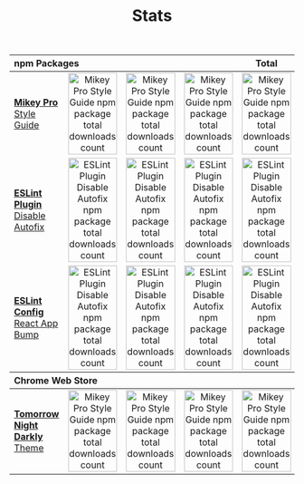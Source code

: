 <h1 style="text-align: center">Stats</h1>
<br />
<table>
  <thead>
    <tr>
      <th id="title2" style="text-align: left" colspan="4">npm Packages</th>
      <th id="total" style="text-align: center">Total</th>
    </tr>
  </thead>
  <tbody>
    <tr>
      <td style="vertical-align: middle">
        <a href="https://github.com/mikey-pro/style-guide">
          <b>Mikey Pro</b>
          Style Guide
        </a>
      </td>
      <td style="text-align: center; vertical-align: middle">
        <a href="https://www.npmjs.com/package/@mikey-pro/style-guide">
          <img
            src="https://img.shields.io/npm/dw/mikey-pro?color=rgba%280%2C0%2C0%2C0%29&style=for-the-badge&label="
            alt="Mikey Pro Style Guide npm package total downloads count"
            style="width: 100%; height: 100%"
          />
        </a>
      </td>
      <td style="text-align: center; vertical-align: middle">
        <a href="https://www.npmjs.com/package/@mikey-pro/style-guide">
          <img
            src="https://img.shields.io/npm/dm/mikey-pro?color=rgba%280%2C0%2C0%2C0%29&style=for-the-badge&label="
            alt="Mikey Pro Style Guide npm package total downloads count"
            style="width: 100%; height: 100%"
          />
        </a>
      </td>
      <td style="text-align: center; vertical-align: middle">
        <a href="https://www.npmjs.com/package/@mikey-pro/style-guide">
          <img
            src="https://img.shields.io/npm/dy/mikey-pro?color=rgba%280%2C0%2C0%2C0%29&style=for-the-badge&label="
            alt="Mikey Pro Style Guide npm package total downloads count"
            style="width: 100%; height: 100%"
          />
        </a>
      </td>
      <td style="text-align: center; vertical-align: middle">
        <a href="https://www.npmjs.com/package/@mikey-pro/style-guide">
          <img
            src="https://img.shields.io/npm/dt/mikey-pro?color=rgba%280%2C0%2C0%2C0%29&style=for-the-badge&label="
            alt="Mikey Pro Style Guide npm package total downloads count"
            style="width: 100%; height: 100%"
          />
        </a>
      </td>
    </tr>
    <tr>
      <td style="vertical-align: middle">
        <a href="https://github.com/chiefmikey/eslint-plugin-disable-autofix">
          <b>ESLint Plugin</b>
          Disable Autofix
        </a>
      </td>
      <td style="text-align: center; vertical-align: middle">
        <a
          href="https://www.npmjs.com/package/eslint-plugin-disable-autofix"
          style="height: 0"
        >
          <img
            src="https://img.shields.io/npm/dw/eslint-plugin-disable-autofix?color=rgba%280%2C0%2C0%2C0%29&style=for-the-badge&label="
            alt="ESLint Plugin Disable Autofix npm package total downloads count"
            style="width: 100%; height: 100%"
          />
        </a>
      </td>
      <td style="text-align: center; vertical-align: middle">
        <a
          href="https://www.npmjs.com/package/eslint-plugin-disable-autofix"
          style="height: 0"
        >
          <img
            src="https://img.shields.io/npm/dm/eslint-plugin-disable-autofix?color=rgba%280%2C0%2C0%2C0%29&style=for-the-badge&label="
            alt="ESLint Plugin Disable Autofix npm package total downloads count"
            style="width: 100%; height: 100%"
          />
        </a>
      </td>
      <td style="text-align: center; vertical-align: middle">
        <a
          href="https://www.npmjs.com/package/eslint-plugin-disable-autofix"
          style="height: 0"
        >
          <img
            src="https://img.shields.io/npm/dy/eslint-plugin-disable-autofix?color=rgba%280%2C0%2C0%2C0%29&style=for-the-badge&label="
            alt="ESLint Plugin Disable Autofix npm package total downloads count"
            style="width: 100%; height: 100%"
          />
        </a>
      </td>
      <td style="text-align: center; vertical-align: middle">
        <a
          href="https://www.npmjs.com/package/eslint-plugin-disable-autofix"
          style="height: 0"
        >
          <img
            src="https://img.shields.io/npm/dt/eslint-plugin-disable-autofix?color=rgba%280%2C0%2C0%2C0%29&style=for-the-badge&label="
            alt="ESLint Plugin Disable Autofix npm package total downloads count"
            style="width: 100%; height: 100%"
          />
        </a>
      </td>
    </tr>
    <tr>
      <td style="vertical-align: middle">
        <a href="https://github.com/chiefmikey/eslint-config-react-app-bump">
          <b>ESLint Config</b>
          React App Bump
        </a>
      </td>
      <td style="text-align: center; vertical-align: middle">
        <a
          href="https://www.npmjs.com/package/eslint-config-react-app-bump"
          style="height: 0"
        >
          <img
            src="https://img.shields.io/npm/dw/eslint-config-react-app-bump?color=rgba%280%2C0%2C0%2C0%29&style=for-the-badge&label="
            alt="ESLint Plugin Disable Autofix npm package total downloads count"
            style="width: 100%; height: 100%"
          />
        </a>
      </td>
      <td style="text-align: center; vertical-align: middle">
        <a
          href="https://www.npmjs.com/package/eslint-config-react-app-bump"
          style="height: 0"
        >
          <img
            src="https://img.shields.io/npm/dm/eslint-config-react-app-bump?color=rgba%280%2C0%2C0%2C0%29&style=for-the-badge&label="
            alt="ESLint Plugin Disable Autofix npm package total downloads count"
            style="width: 100%; height: 100%"
          />
        </a>
      </td>
      <td style="text-align: center; vertical-align: middle">
        <a
          href="https://www.npmjs.com/package/eslint-config-react-app-bump"
          style="height: 0"
        >
          <img
            src="https://img.shields.io/npm/dy/eslint-config-react-app-bump?color=rgba%280%2C0%2C0%2C0%29&style=for-the-badge&label="
            alt="ESLint Plugin Disable Autofix npm package total downloads count"
            style="width: 100%; height: 100%"
          />
        </a>
      </td>
      <td style="text-align: center; vertical-align: middle">
        <a
          href="https://www.npmjs.com/package/eslint-config-react-app-bump"
          style="height: 0"
        >
          <img
            src="https://img.shields.io/npm/dt/eslint-config-react-app-bump?color=rgba%280%2C0%2C0%2C0%29&style=for-the-badge&label="
            alt="ESLint Plugin Disable Autofix npm package total downloads count"
            style="width: 100%; height: 100%"
          />
        </a>
      </td>
    </tr>
  </tbody>

  <thead>
    <tr>
      <th id="title1" style="text-align: left" colspan="4">Chrome Web Store</th>
    </tr>
  </thead>
  <tbody>
    <tr>
      <td style="vertical-align: middle">
        <a href="https://github.com/mikey-pro/style-guide">
          <b>Tomorrow Night Darkly</b>
          Theme
        </a>
      </td>
      <td style="text-align: center; vertical-align: middle">
        <a href="https://www.npmjs.com/package/@mikey-pro/style-guide">
          <img
            src="https://img.shields.io/chrome-web-store/rating-count/najhldfogkjhgdaaloddlfdgjfolnoik?color=rgba%280%2C0%2C0%2C0%29&style=for-the-badge"
            alt="Mikey Pro Style Guide npm package total downloads count"
            style="width: 100%; height: 100%"
          />
        </a>
      </td>
      <td style="text-align: center; vertical-align: middle">
        <a href="https://www.npmjs.com/package/@mikey-pro/style-guide">
          <img
            src="https://img.shields.io/chrome-web-store/rating/najhldfogkjhgdaaloddlfdgjfolnoik?color=rgba%280%2C0%2C0%2C0%29&style=for-the-badge"
            alt="Mikey Pro Style Guide npm package total downloads count"
            style="width: 100%; height: 100%"
          />
        </a>
      </td>
      <td style="text-align: center; vertical-align: middle">
        <a href="https://www.npmjs.com/package/@mikey-pro/style-guide">
          <img
            src="https://img.shields.io/chrome-web-store/stars/najhldfogkjhgdaaloddlfdgjfolnoik?color=rgba%280%2C0%2C0%2C0%29&style=for-the-badge"
            alt="Mikey Pro Style Guide npm package total downloads count"
            style="width: 100%; height: 100%"
          />
        </a>
      </td>
      <td style="text-align: center; vertical-align: middle">
        <a href="https://www.npmjs.com/package/@mikey-pro/style-guide">
          <img
            src="https://img.shields.io/chrome-web-store/users/najhldfogkjhgdaaloddlfdgjfolnoik?color=rgba%280%2C0%2C0%2C0%29&style=for-the-badge"
            alt="Mikey Pro Style Guide npm package total downloads count"
            style="width: 100%; height: 100%"
          />
        </a>
      </td>
    </tr>
  </tbody>
</table>
